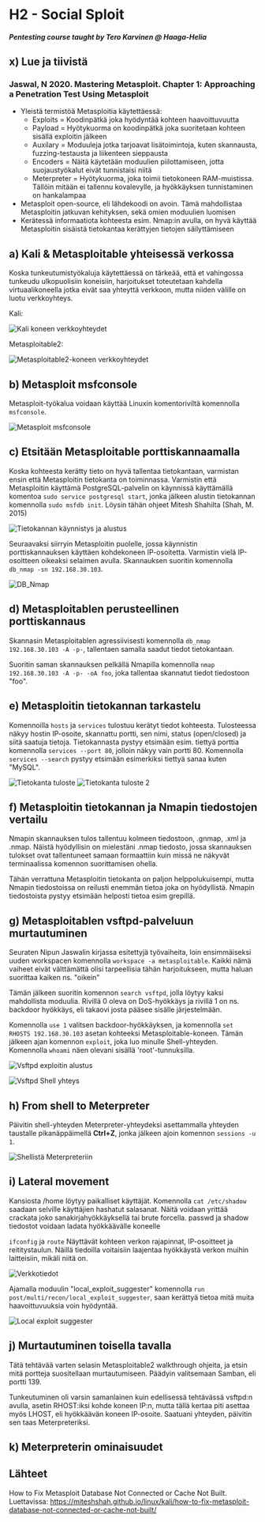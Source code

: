 # H2 - Social Sploit
##### Pentesting course taught by Tero Karvinen @ Haaga-Helia

## x) Lue ja tiivistä
### Jaswal, N 2020. Mastering Metasploit. Chapter 1: Approaching a Penetration Test Using Metasploit
- Yleistä termistöä Metasploitia käytettäessä:
  - Exploits = Koodinpätkä joka hyödyntää kohteen haavoittuvuutta
  - Payload = Hyötykuorma on koodinpätkä joka suoritetaan kohteen sisällä exploitin jälkeen
  - Auxilary = Moduuleja jotka tarjoavat lisätoimintoja, kuten skannausta, fuzzing-testausta ja liikenteen sieppausta
  - Encoders = Näitä käytetään moduulien piilottamiseen, jotta suojaustyökalut eivät tunnistaisi niitä
  - Meterpreter = Hyötykuorma, joka toimii tietokoneen RAM-muistissa. Tällöin mitään ei tallennu kovalevylle, ja hyökkäyksen tunnistaminen on hankalampaa
 - Metasploit open-source, eli lähdekoodi on avoin. Tämä mahdollistaa Metasploitin jatkuvan kehityksen, sekä omien moduulien luomisen
 - Kerätessä informaatiota kohteesta esim. Nmap:in avulla, on hyvä käyttää Metasploitin sisäistä tietokantaa kerättyjen tietojen säilyttämiseen

## a) Kali & Metasploitable yhteisessä verkossa
Koska tunkeutumistyökaluja käytettäessä on tärkeää, että et vahingossa tunkeudu ulkopuolisiin koneisiin, harjoitukset toteutetaan kahdella virtuaalikoneella jotka eivät saa yhteyttä verkkoon, mutta niiden välille on luotu verkkoyhteys.

Kali:

![Kali koneen verkkoyhteydet](https://github.com/rakkitect/penetration-testing/blob/main/reports/Kuvat/kali-network.png)

Metasploitable2:

![Metasploitable2-koneen verkkoyhteydet](https://github.com/rakkitect/penetration-testing/blob/main/reports/Kuvat/metasploitable-network.png)

## b) Metasploit msfconsole
Metasploit-työkalua voidaan käyttää Linuxin komentoriviltä komennolla ```msfconsole```.

![Metasploit msfconsole](https://github.com/rakkitect/penetration-testing/blob/main/reports/Kuvat/msfconsole.png)

## c) Etsitään Metasploitable porttiskannaamalla
Koska kohteesta kerätty tieto on hyvä tallentaa tietokantaan, varmistan ensin että Metasploitin tietokanta on toiminnassa. Varmistin että Metasploitin käyttämä PostgreSQL-palvelin on käynnissä käyttämällä komentoa ```sudo service postgresql start```, jonka jälkeen alustin tietokannan komennolla ```sudo msfdb init```. Löysin tähän ohjeet Mitesh Shahilta (Shah, M. 2015)

![Tietokannan käynnistys ja alustus](https://github.com/rakkitect/penetration-testing/blob/main/reports/Kuvat/database-connection.png)

Seuraavaksi siirryin Metasploitin puolelle, jossa käynnistin porttiskannauksen käyttäen kohdekoneen IP-osoitetta. Varmistin vielä IP-osoitteen oikeaksi selaimen avulla. Skannauksen suoritin komennolla ```db_nmap -sn 192.168.30.103```.

![DB_Nmap](https://github.com/rakkitect/penetration-testing/blob/main/reports/Kuvat/db_nmap-metasploit.png)

## d) Metasploitablen perusteellinen porttiskannaus
Skannasin Metasploitablen agressiivisesti komennolla ```db_nmap 192.168.30.103 -A -p-```, tallentaen samalla saadut tiedot tietokantaan.

Suoritin saman skannauksen pelkällä Nmapilla komennolla ```nmap 192.168.30.103 -A -p- -oA foo```, joka tallentaa skannatut tiedot tiedostoon "foo".

## e) Metasploitin tietokannan tarkastelu
Komennoilla ```hosts``` ja ```services``` tulostuu kerätyt tiedot kohteesta. Tulosteessa näkyy hostin IP-osoite, skannattu portti, sen nimi, status (open/closed) ja siitä saatuja tietoja. Tietokannasta pystyy etsimään esim. tiettyä porttia komennolla ```services --port 80```, jolloin näkyy vain portti 80. Komennolla ```services --search``` pystyy etsimään esimerkiksi tiettyä sanaa kuten "MySQL".

![Tietokanta tuloste](https://github.com/rakkitect/penetration-testing/blob/main/reports/Kuvat/db_nmap-tuloste.png)
![Tietokanta tuloste 2](https://github.com/rakkitect/penetration-testing/blob/main/reports/Kuvat/db_nmap-tuloste2.png)

## f) Metasploitin tietokannan ja Nmapin tiedostojen vertailu
Nmapin skannauksen tulos tallentuu kolmeen tiedostoon, .gnmap, .xml ja .nmap. Näistä hyödyllisin on mielestäni .nmap tiedosto, jossa skannauksen tulokset ovat tallentuneet samaan formaattiin kuin missä ne näkyvät terminaalissa komennon suorittamisen ohella.

Tähän verrattuna Metasploitin tietokanta on paljon helppolukuisempi, mutta Nmapin tiedostoissa on reilusti enemmän tietoa joka on hyödyllistä. Nmapin tiedostoista pystyy etsimään helposti tietoa esim grepillä.

## g) Metasploitablen vsftpd-palveluun murtautuminen
Seuraten Nipun Jaswalin kirjassa esitettyjä työvaiheita, loin ensimmäiseksi uuden workspacen komennolla ```workspace -a metasploitable```. Kaikki nämä vaiheet eivät välttämättä olisi tarpeellisia tähän harjoitukseen, mutta haluan suorittaa kaiken ns. "oikein"

Tämän jälkeen suoritin komennon ```search vsftpd```, jolla löytyy kaksi mahdollista moduulia. Rivillä 0 oleva on DoS-hyökkäys ja rivillä 1 on ns. backdoor hyökkäys, eli takaovi josta pääsee sisälle järjestelmään.

Komennolla ```use 1``` valitsen backdoor-hyökkäyksen, ja komennolla ```set RHOSTS 192.168.30.103``` asetan kohteeksi Metasploitable-koneen. Tämän jälkeen ajan komennon ```exploit```, joka luo minulle Shell-yhteyden. Komennolla ```whoami``` näen olevani sisällä 'root'-tunnuksilla.

![Vsftpd exploitin alustus](https://github.com/rakkitect/penetration-testing/blob/main/reports/Kuvat/exploit-vsftpd.png)

![Vsftpd Shell yhteys](https://github.com/rakkitect/penetration-testing/blob/main/reports/Kuvat/exploit_shell-connection.png)

## h) From shell to Meterpreter
Päivitin shell-yhteyden Meterpreter-yhteydeksi asettammalla yhteyden taustalle pikanäppäimellä **Ctrl+Z**, jonka jälkeen ajoin komennon ```sessions -u 1```.

![Shellistä Meterpreteriin](https://github.com/rakkitect/penetration-testing/blob/main/reports/Kuvat/shell-meterpreter.png)

## i) Lateral movement
Kansiosta /home löytyy paikalliset käyttäjät. Komennolla ```cat /etc/shadow``` saadaan selville käyttäjien hashatut salasanat. Näitä voidaan yrittää crackata joko sanakirjahyökkäyksellä tai brute forcella. passwd ja shadow tiedostot voidaan ladata hyökkäävälle koneelle 

```ifconfig``` ja ```route``` Näyttävät kohteen verkon rajapinnat, IP-osoitteet ja reititystaulun. Näillä tiedoilla voitaisiin laajentaa hyökkäystä verkon muihin laitteisiin, mikäli niitä on.

![Verkkotiedot](https://github.com/rakkitect/penetration-testing/blob/main/reports/Kuvat/metasploitable-ifconfig-ja-route.png)

Ajamalla moduulin "local_exploit_suggester" komennolla ```run post/multi/recon/local_exploit_suggester```, saan kerättyä tietoa mitä muita haavoittuvuuksia voin hyödyntää.

![Local exploit suggester](https://github.com/rakkitect/penetration-testing/blob/main/reports/Kuvat/local_exploit_suggester.png)

## j) Murtautuminen toisella tavalla
Tätä tehtävää varten selasin Metasploitable2 walkthrough ohjeita, ja etsin mitä portteja suositellaan murtautumiseen. Päädyin valitsemaan Samban, eli portti 139.

Tunkeutuminen oli varsin samanlainen kuin edellisessä tehtävässä vsftpd:n avulla, asetin RHOST:iksi kohde koneen IP:n, mutta tällä kertaa piti asettaa myös LHOST, eli hyökkäävän koneen IP-osoite. Saatuani yhteyden, päivitin sen taas Meterpreteriksi.

## k) Meterpreterin ominaisuudet



## Lähteet


How to Fix Metasploit Database Not Connected or Cache Not Built. Luettavissa: https://miteshshah.github.io/linux/kali/how-to-fix-metasploit-database-not-connected-or-cache-not-built/
